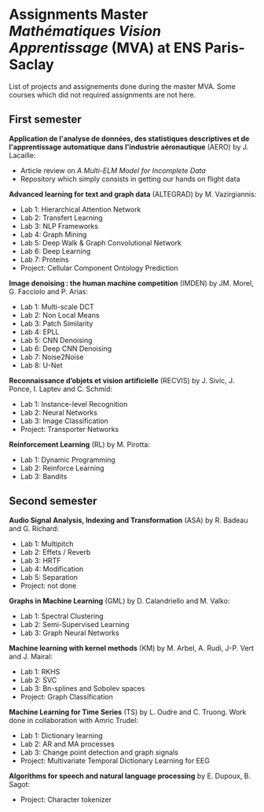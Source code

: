 # Assignments Master *Mathématiques Vision Apprentissage* (MVA) at ENS Paris-Saclay

List of projects and assignements done during the master MVA. Some courses which did not required assignments are not here.

## First semester

**Application de l'analyse de données, des statistiques descriptives et de l'apprentissage automatique dans l'industrie aéronautique** (AERO) by J. Lacaille:
* Article review on *A Multi-ELM Model for Incomplete Data*
* Repository which simply consists in getting our hands on flight data

**Advanced learning for text and graph data** (ALTEGRAD) by  M. Vazirgiannis:
* Lab 1: Hierarchical Attention Network
* Lab 2: Transfert Learning
* Lab 3: NLP Frameworks
* Lab 4: Graph Mining
* Lab 5: Deep Walk & Graph Convolutional Network
* Lab 6: Deep Learning
* Lab 7: Proteins
* Project: Cellular Component Ontology Prediction

**Image denoising : the human machine competition** (IMDEN) by JM. Morel, G. Facciolo and P. Arias:
* Lab 1: Multi-scale DCT
* Lab 2: Non Local Means
* Lab 3: Patch Similarity
* Lab 4: EPLL
* Lab 5: CNN Denoising
* Lab 6: Deep CNN Denoising
* Lab 7: Noise2Noise
* Lab 8: U-Net

**Reconnaissance d’objets et vision artificielle** (RECVIS) by J. Sivic, J. Ponce, I. Laptev and C. Schmid:
* Lab 1: Instance-level Recognition
* Lab 2: Neural Networks
* Lab 3: Image Classification
* Project: Transporter Networks

**Reinforcement Learning** (RL) by M. Pirotta:
* Lab 1: Dynamic Programming
* Lab 2: Reinforce Learning
* Lab 3: Bandits

## Second semester

**Audio Signal Analysis, Indexing and Transformation** (ASA) by R. Badeau and G. Richard:
* Lab 1: Multipitch
* Lab 2: Effets / Reverb
* Lab 3: HRTF
* Lab 4: Modification
* Lab 5: Separation
* Project: not done

**Graphs in Machine Learning** (GML) by D. Calandriello and M. Valko:
* Lab 1: Spectral Clustering
* Lab 2: Semi-Supervised Learning
* Lab 3: Graph Neural Networks

**Machine learning with kernel methods** (KM) by M. Arbel, A. Rudi, J-P. Vert and J. Mairal: 
* Lab 1: RKHS
* Lab 2: SVC
* Lab 3: Bn-splines and Sobolev spaces
* Project: Graph Classification

**Machine Learning for Time Series** (TS) by L. Oudre and C. Truong. Work done in collaboration with Amric Trudel:
* Lab 1: Dictionary learning
* Lab 2: AR and MA processes
* Lab 3: Change point detection and graph signals
* Project: Multivariate Temporal Dictionary Learning for EEG

**Algorithms for speech and natural language processing** by E. Dupoux, B. Sagot:
* Project: Character tokenizer 